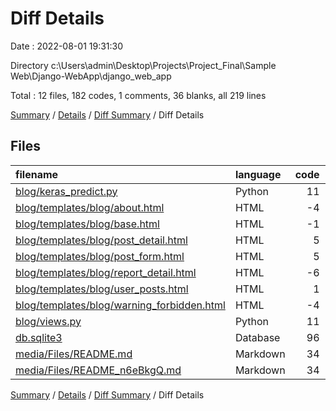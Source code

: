# Diff Details

Date : 2022-08-01 19:31:30

Directory c:\\Users\\admin\\Desktop\\Projects\\Project_Final\\Sample Web\\Django-WebApp\\django_web_app

Total : 12 files,  182 codes, 1 comments, 36 blanks, all 219 lines

[Summary](results.md) / [Details](details.md) / [Diff Summary](diff.md) / Diff Details

## Files
| filename | language | code | comment | blank | total |
| :--- | :--- | ---: | ---: | ---: | ---: |
| [blog/keras_predict.py](/blog/keras_predict.py) | Python | 11 | 0 | 0 | 11 |
| [blog/templates/blog/about.html](/blog/templates/blog/about.html) | HTML | -4 | 0 | -1 | -5 |
| [blog/templates/blog/base.html](/blog/templates/blog/base.html) | HTML | -1 | 0 | 0 | -1 |
| [blog/templates/blog/post_detail.html](/blog/templates/blog/post_detail.html) | HTML | 5 | 0 | 0 | 5 |
| [blog/templates/blog/post_form.html](/blog/templates/blog/post_form.html) | HTML | 5 | 0 | 0 | 5 |
| [blog/templates/blog/report_detail.html](/blog/templates/blog/report_detail.html) | HTML | -6 | 1 | 1 | -4 |
| [blog/templates/blog/user_posts.html](/blog/templates/blog/user_posts.html) | HTML | 1 | 0 | 0 | 1 |
| [blog/templates/blog/warning_forbidden.html](/blog/templates/blog/warning_forbidden.html) | HTML | -4 | 0 | 0 | -4 |
| [blog/views.py](/blog/views.py) | Python | 11 | 0 | 1 | 12 |
| [db.sqlite3](/db.sqlite3) | Database | 96 | 0 | 1 | 97 |
| [media/Files/README.md](/media/Files/README.md) | Markdown | 34 | 0 | 17 | 51 |
| [media/Files/README_n6eBkgQ.md](/media/Files/README_n6eBkgQ.md) | Markdown | 34 | 0 | 17 | 51 |

[Summary](results.md) / [Details](details.md) / [Diff Summary](diff.md) / Diff Details